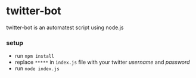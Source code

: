 # twitter-bot
twitter-bot is an automatest script using node.js

### setup
- run  `npm install`
- replace `*****` in `index.js` file with your twitter *username* and *password*
- run  `node index.js`
